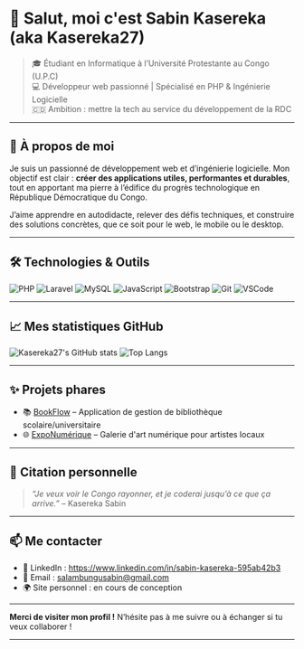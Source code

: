 # 👋 Salut, moi c'est Sabin Kasereka (aka Kasereka27)

> 🎓 Étudiant en Informatique à l’Université Protestante au Congo (U.P.C)  
> 💻 Développeur web passionné | Spécialisé en PHP & Ingénierie Logicielle  
> 🇨🇩 Ambition : mettre la tech au service du développement de la RDC

---

## 🚀 À propos de moi

Je suis un passionné de développement web et d’ingénierie logicielle. Mon objectif est clair : **créer des applications utiles, performantes et durables**, tout en apportant ma pierre à l’édifice du progrès technologique en République Démocratique du Congo.

J’aime apprendre en autodidacte, relever des défis techniques, et construire des solutions concrètes, que ce soit pour le web, le mobile ou le desktop.

---

## 🛠️ Technologies & Outils

![PHP](https://img.shields.io/badge/-PHP-777BB4?style=flat&logo=php&logoColor=white)
![Laravel](https://img.shields.io/badge/-Laravel-FF2D20?style=flat&logo=laravel&logoColor=white)
![MySQL](https://img.shields.io/badge/-MySQL-00758F?style=flat&logo=mysql&logoColor=white)
![JavaScript](https://img.shields.io/badge/-JavaScript-F7DF1E?style=flat&logo=javascript&logoColor=black)
![Bootstrap](https://img.shields.io/badge/-Bootstrap-7952B3?style=flat&logo=bootstrap&logoColor=white)
![Git](https://img.shields.io/badge/-Git-F05032?style=flat&logo=git&logoColor=white)
![VSCode](https://img.shields.io/badge/-VSCode-007ACC?style=flat&logo=visual-studio-code&logoColor=white)

---

## 📈 Mes statistiques GitHub

![Kasereka27's GitHub stats](https://github-readme-stats.vercel.app/api?username=Kasereka27&show_icons=true&theme=tokyonight&hide=issues)
![Top Langs](https://github-readme-stats.vercel.app/api/top-langs/?username=Kasereka27&layout=compact&theme=tokyonight)

---

## ✨ Projets phares

- 📚 [BookFlow](https://github.com/Kasereka27/BookFlow) – Application de gestion de bibliothèque scolaire/universitaire
- 🌐 [ExpoNumérique](https://github.com/Kasereka27/ExpoNumerique) – Galerie d'art numérique pour artistes locaux

---

## 📖 Citation personnelle

> *“Je veux voir le Congo rayonner, et je coderai jusqu’à ce que ça arrive.”* – Kasereka Sabin

---

## 📫 Me contacter

- 💼 LinkedIn : https://www.linkedin.com/in/sabin-kasereka-595ab42b3 
- 📧 Email : salambungusabin@gmail.com
- 🌍 Site personnel : en cours de conception

---

**Merci de visiter mon profil !** N’hésite pas à me suivre ou à échanger si tu veux collaborer !

---
